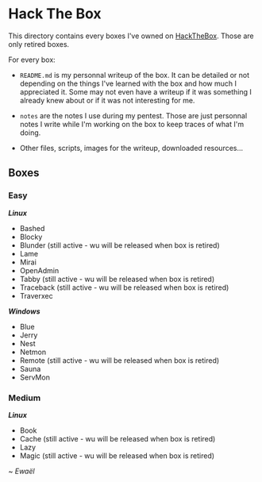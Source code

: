 # Hack The Box

This directory contains every boxes I've owned on [HackTheBox](https://www.hackthebox.eu/home). Those are only retired boxes.

For every box:

- `README.md` is my personnal writeup of the box. It can be detailed or not depending on the things I've learned with the box and how much I appreciated it. Some may not even have a writeup if it was something I already knew about or if it was not interesting for me.

- `notes` are the notes I use during my pentest. Those are just personnal notes I write while I'm working on the box to keep traces of what I'm doing.

- Other files, scripts, images for the writeup, downloaded resources...

## Boxes

### Easy

***Linux***

* Bashed
* Blocky
* Blunder (still active - wu will be released when box is retired)
* Lame
* Mirai
* OpenAdmin
* Tabby (still active - wu will be released when box is retired)
* Traceback (still active - wu will be released when box is retired)
* Traverxec

***Windows***

* Blue
* Jerry
* Nest
* Netmon
* Remote (still active - wu will be released when box is retired)
* Sauna
* ServMon

### Medium

***Linux***

* Book
* Cache (still active - wu will be released when box is retired)
* Lazy
* Magic (still active - wu will be released when box is retired)

~ *Ewaël*
